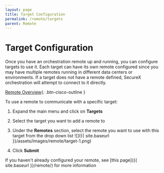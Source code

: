 ```yaml
---
layout: page
title: Target Configuration
permalink: /remote/targets
parent: Remote
---
```


# Target Configuration
Once you have an orchestration remote up and running, you can configure targets to use it. Each target can have its own remote configured since you may have multiple remotes running in different data centers or environments. If a target does not have a remote defined, SecureX orchestration will attempt to connect to it directly.

[<i class="fa fa-video mr-1"></i> Remote Overview](https://www.youtube.com/watch?v=EC2nCiAn1HM&list=PLPFIie48Myg2tu2gHbgm-moYg8LDaXsSo){: .btn-cisco-outline }

To use a remote to communicate with a specific target:
1. Expand the main menu and click on **Targets**
1. Select the target you want to add a remote to
1. Under the **Remotes** section, select the remote you want to use with this target from the drop down list
![]({{ site.baseurl }}/assets/images/remote/target-1.png)

1. Click **Submit**

If you haven't already configured your remote, see [this page]({{ site.baseurl }}/remote/) for more information